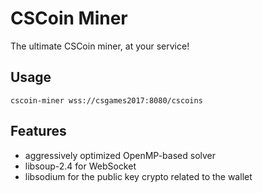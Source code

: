 # CSCoin Miner

The ultimate CSCoin miner, at your service!

## Usage

```
cscoin-miner wss://csgames2017:8080/cscoins
```

## Features

 - aggressively optimized OpenMP-based solver
 - libsoup-2.4 for WebSocket
 - libsodium for the public key crypto related to the wallet
